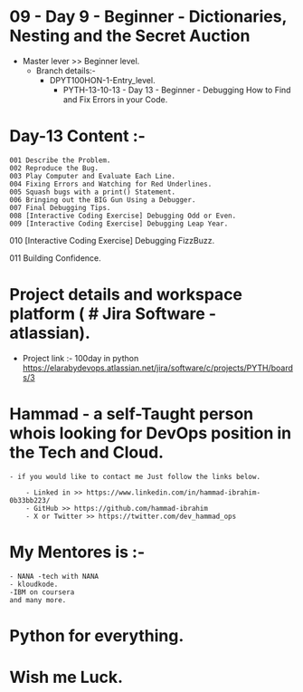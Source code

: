 # 09 - Day 9 - Beginner - Dictionaries, Nesting and the Secret Auction
 - Master lever >> Beginner level.
    - Branch details:- 
        - DPYT100HON-1-Entry_level. 
            - PYTH-13-10-13 - Day 13 - Beginner - Debugging How to Find and Fix Errors in your Code.

# Day-13 Content :- 
    001 Describe the Problem.
    002 Reproduce the Bug.
    003 Play Computer and Evaluate Each Line.
    004 Fixing Errors and Watching for Red Underlines.
    005 Squash bugs with a print() Statement.
    006 Bringing out the BIG Gun Using a Debugger.
    007 Final Debugging Tips.
    008 [Interactive Coding Exercise] Debugging Odd or Even.
    009 [Interactive Coding Exercise] Debugging Leap Year.

010 [Interactive Coding Exercise] Debugging FizzBuzz.

011 Building Confidence.

# Project details and workspace platform ( # Jira Software - atlassian).
 - Project link :- 100day in python 
     https://elarabydevops.atlassian.net/jira/software/c/projects/PYTH/boards/3

# Hammad - a self-Taught person whois looking for DevOps position in the Tech and Cloud. 
    - if you would like to contact me Just follow the links below.
     
        - Linked in >> https://www.linkedin.com/in/hammad-ibrahim-0b33bb223/
        - GitHub >> https://github.com/hammad-ibrahim
        - X or Twitter >> https://twitter.com/dev_hammad_ops 
# My Mentores is :-
    - NANA -tech with NANA
    - kloudkode.
    -IBM on coursera
    and many more.


# Python for everything.

# Wish me Luck.